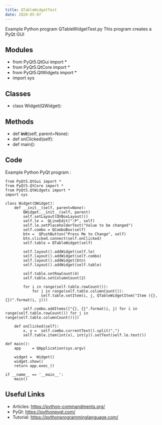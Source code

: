```yaml
---
title: QTableWidgetTest
date: 2020-05-07
---
```

Example Python program QTableWidgetTest.py
This program creates a PyQt GUI

## Modules

* from PyQt5.QtGui import * 
* from PyQt5.QtCore import * 
* from PyQt5.QtWidgets import * 
* import sys

## Classes

* class Widget(QWidget):

## Methods

* def __init__(self, parent=None):
* def onClicked(self):
* def main():  

## Code

Example Python PyQt program :

    from PyQt5.QtGui import * 
    from PyQt5.QtCore import * 
    from PyQt5.QtWidgets import * 
    import sys
    
    class Widget(QWidget):
        def __init__(self, parent=None):
            QWidget.__init__(self, parent)
            self.setLayout(QVBoxLayout())
            self.le =  QLineEdit(":P", self)
            self.le.setPlaceholderText("Value to be changed")
            self.combo = QComboBox(self)
            btn =  QPushButton("Press Me to Change", self)
            btn.clicked.connect(self.onClicked)
            self.table = QTableWidget(self)
    
            self.layout().addWidget(self.le)
            self.layout().addWidget(self.combo)
            self.layout().addWidget(btn)
            self.layout().addWidget(self.table)
    
            self.table.setRowCount(4)
            self.table.setColumnCount(2)
    
            for i in range(self.table.rowCount()):
                for j in range(self.table.columnCount()):
                    self.table.setItem(i, j, QTableWidgetItem("Item ({},{})".format(i, j)))
    
            self.combo.addItems(["{}, {}".format(i, j) for i in range(self.table.rowCount()) for j in range(self.table.columnCount())])
    
        def onClicked(self):
            x, y =  self.combo.currentText().split(",")
            self.table.item(int(x), int(y)).setText(self.le.text())
    
    def main():  
        app 	= QApplication(sys.argv)
    
        widget =  Widget()
        widget.show()
        return app.exec_()
     
    if __name__ == '__main__':
        main()

## Useful Links

- Articles: https://python-commandments.org/
- PyQt: https://pythonpyqt.com/
- Tutorial: https://pythonprogramminglanguage.com/

